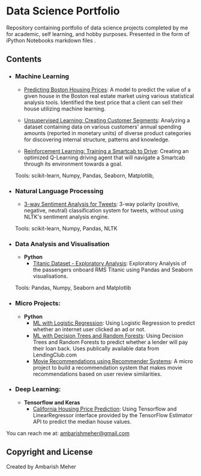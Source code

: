 # Data Science Portfolio
Repository containing portfolio of data science projects completed by me for academic, self learning, and hobby purposes. Presented in the form of iPython Notebooks markdown files .

## Contents

- ### Machine Learning

	- [Predicting Boston Housing Prices](https://github.com/ambarishmeher/data_science_portfolio/blob/master/boston_housing/boston_housing.ipynb): A model to predict the value of a given house in the Boston real estate market using various statistical analysis tools. Identified the best price that a client can sell their house utilizing machine learning.

	- [Unsupervised Learning: Creating Customer Segments](https://github.com/ambarishmeher/data_science_portfolio/blob/master/customer_segments/customer_segments.ipynb): Analyzing a dataset containing data on various customers' annual spending amounts (reported in monetary units) of diverse product categories for discovering internal structure, patterns and knowledge.
	
	- [Reinforcement Learning: Training a Smartcab to Drive](https://github.com/ambarishmeher/data_science_portfolio/blob/master/smart_cab/smartcab.ipynb): Creating an optimized Q-Learning driving agent that will navigate a Smartcab through its environment towards a goal.

	Tools: scikit-learn, Numpy, Pandas, Seaborn, Matplotlib, 

- ### Natural Language Processing

	- [3-way Sentiment Analysis for Tweets](https://github.com/ambarishmeher/data_science_portfolio/blob/master/twitter_sentiment/3-Way_Twitter_Sentiment_Analysis.ipynb): 3-way polarity (positive, negative, neutral) classification system for tweets, without using NLTK's sentiment analysis engine.

	Tools: scikit-learn, Numpy, Pandas, NLTK

- ### Data Analysis and Visualisation
	- __Python__
		- [Titanic Dataset - Exploratory Analysis](https://github.com/ambarishmeher/data_science_portfolio/blob/master/EDA/Titanic_Dataset_EDA.ipynb): Exploratory Analysis of the passengers onboard RMS Titanic using Pandas and Seaborn visualisations.
		
	Tools: Pandas, Numpy, Seaborn and Matplotlib


- ### Micro Projects: 

	- __Python__
		- [ML with Logistic Regression](https://github.com/ambarishmeher/data_science_portfolio/blob/master/Micro_Projects/Logistic_Regression_Model.ipynb): Using Logistic Regression to predict whether an internet user clicked an ad or not.
		- [ML with Decision Trees and Random Forests](https://github.com/ambarishmeher/data_science_portfolio/blob/master/Micro_Projects/Model_Decision_Trees_vs_Random_Forests.ipynb): Using Decision Trees and Random Forests to predict whether a lender will pay their loan back. Uses publically available data from LendingClub.com
		- [Movie Recommendations using Recommender Systems](https://github.com/ambarishmeher/data_science_portfolio/blob/master/Micro_Projects/Recommendation_Systems_Model.ipynb): A micro project to build a recommendation system that makes movie recommendations based on user review similarities. 
		
- ### Deep Learning: 

	- __Tensorflow and Keras__
		- [California Housing Price Prediction](https://github.com/ambarishmeher/data_science_portfolio/blob/master/Micro_Projects/California_housing_prices.ipynb): Using Tensorflow and  LinearRegressor interface provided by the TensorFlow Estimator API to predict the median house values.

You can reach me at: ambarishmeher@gmail.com

## Copyright and License
Created by Ambarish Meher

